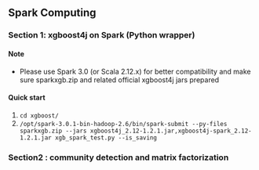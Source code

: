 ## Spark Computing
### Section 1: xgboost4j on Spark (Python wrapper)
#### Note
* Please use Spark 3.0 (or Scala 2.12.x) for better compatibility and make sure sparkxgb.zip and related official xgboost4j jars prepared
#### Quick start  
1. `cd xgboost/`
2. `/opt/spark-3.0.1-bin-hadoop-2.6/bin/spark-submit --py-files sparkxgb.zip --jars xgboost4j_2.12-1.2.1.jar,xgboost4j-spark_2.12-1.2.1.jar xgb_spark_test.py --is_saving`

### Section2 : community detection and matrix factorization
